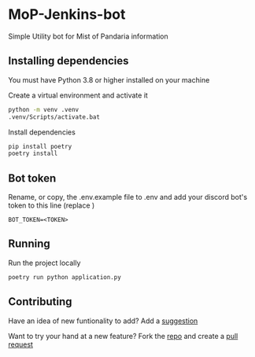 # MoP-Jenkins-bot
Simple Utility bot for Mist of Pandaria information

## Installing dependencies
You must have Python 3.8 or higher installed on your machine

Create a virtual environment and activate it

```Bash
python -m venv .venv
.venv/Scripts/activate.bat
```

Install dependencies

```Bash
pip install poetry
poetry install
```

## Bot token
Rename, or copy, the .env.example file to .env and add your discord bot's token to this line (replace <TOKEN>)

```
BOT_TOKEN=<TOKEN>
```

## Running

Run the project locally

```Bash
poetry run python application.py
```

## Contributing

Have an idea of new funtionality to add? Add a [suggestion](https://github.com/Savahn/MoP-Jenkins-bot/issues) 

Want to try your hand at a new feature? Fork the [repo](https://github.com/Savahn/MoP-Jenkins-bot) and create a [pull request](https://github.com/Savahn/MoP-Jenkins-bot/pulls)
